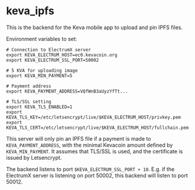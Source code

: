 # keva_ipfs

This is the backend for the Keva mobile app to upload and pin IPFS files.

Environment variables to set:

```
# Connection to ElectrumX server
export KEVA_ELECTRUM_HOST=ec0.kevacoin.org
export KEVA_ELECTRUM_SSL_PORT=50002

# 5 KVA for uploading image
export KEVA_MIN_PAYMENT=5

# Payment address
export KEVA_PAYMENT_ADDRESS=VQfWnB3aUyzYfTt...

# TLS/SSL setting
export KEVA_TLS_ENABLED=1
export KEVA_TLS_KEY=/etc/letsencrypt/live/$KEVA_ELECTRUM_HOST/privkey.pem
export KEVA_TLS_CERT=/etc/letsencrypt/live/$KEVA_ELECTRUM_HOST/fullchain.pem
```

This server will only pin an IPFS file if a payment is made to `KEVA_PAYMENT_ADDRESS`, with the minimal Kevacoin amount defined by `KEVA_MIN_PAYMENT`. It assumes that TLS/SSL is used, and the certificate is issued by Letsencrypt.

The backend listens to port `$KEVA_ELECTRUM_SSL_PORT + 10`. E.g. if the ElectrumX server is listening on port 50002, this backend will listen to port 50012.




